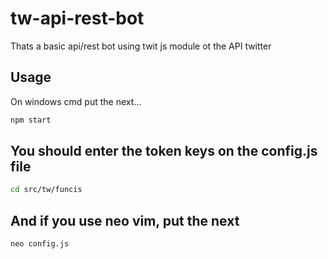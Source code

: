 # tw-api-rest-bot
Thats a basic api/rest bot using twit js module ot the API twitter
## Usage
On windows cmd put the next...

```bash
npm start
```
## You should enter the token keys on the config.js file
```bash
cd src/tw/funcis
```
## And if you use neo vim, put the next
```bash
neo config.js
```
